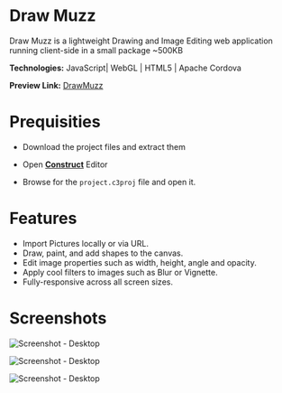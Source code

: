 
# Draw Muzz

Draw Muzz is a lightweight Drawing and Image Editing web application running client-side in a small package ~500KB

**Technologies:** JavaScript| WebGL | HTML5 | Apache Cordova 

**Preview Link:** [DrawMuzz](https://drawmuzz.web.app/)
# Prequisities

- Download the project files and extract them


- Open   **[Construct](https://editor.construct.net/)** Editor 

- Browse for the   `project.c3proj` file and open it.


# Features

- Import Pictures locally or via URL.
- Draw, paint, and add shapes to the canvas.
- Edit image properties such as width, height, angle and opacity.
- Apply cool filters to images such as Blur or Vignette.
- Fully-responsive across all screen sizes.


# Screenshots

![Screenshot - Desktop](https://i.imgur.com/tgkr7sw.gif)

![Screenshot - Desktop](https://i.imgur.com/cLeEOLf.gif)

![Screenshot - Desktop](https://i.imgur.com/TO3EwqN.gif)


